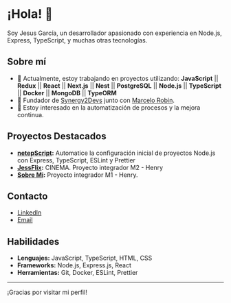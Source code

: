 # ¡Hola! 👋

Soy Jesus García, un desarrollador apasionado con experiencia en Node.js, Express, TypeScript, y muchas otras tecnologías.

## Sobre mí

- 🌱 Actualmente, estoy trabajando en proyectos utilizando:
     **JavaScript** || **Redux** || **React** || **Next.js** || **Nest** || **PostgreSQL** || **Node.js** || **TypeScript** || **Docker** || **MongoDB** || **TypeORM**
- 💼 Fundador de [Synergy2Devs](https://github.com/Synergy2Devs) junto con [Marcelo Robin](https://github.com/marcelorobin).
- 🚀 Estoy interesado en la automatización de procesos y la mejora continua.

## Proyectos Destacados

- **[netepScript](https://github.com/Synergy2Devs/netepScript):** Automatice la configuración inicial de proyectos Node.js con Express, TypeScript, ESLint y Prettier
- **[JessFlix](https://jajesusgarcia.github.io/JessFlix/):** CINEMA. Proyecto integrador M2 - Henry
- **[Sobre Mi](https://jajesusgarcia.github.io/Primer-Pagina-Web-con-JS/):** Proyecto integrador M1 - Henry.

## Contacto

- [LinkedIn](https://www.linkedin.com/in/jesusjagarcia/)
- [Email](mailto:jesusjagarcia98@gmail.com)

## Habilidades

- **Lenguajes:** JavaScript, TypeScript, HTML, CSS
- **Frameworks:** Node.js, Express.js, React
- **Herramientas:** Git, Docker, ESLint, Prettier

---

¡Gracias por visitar mi perfil!
